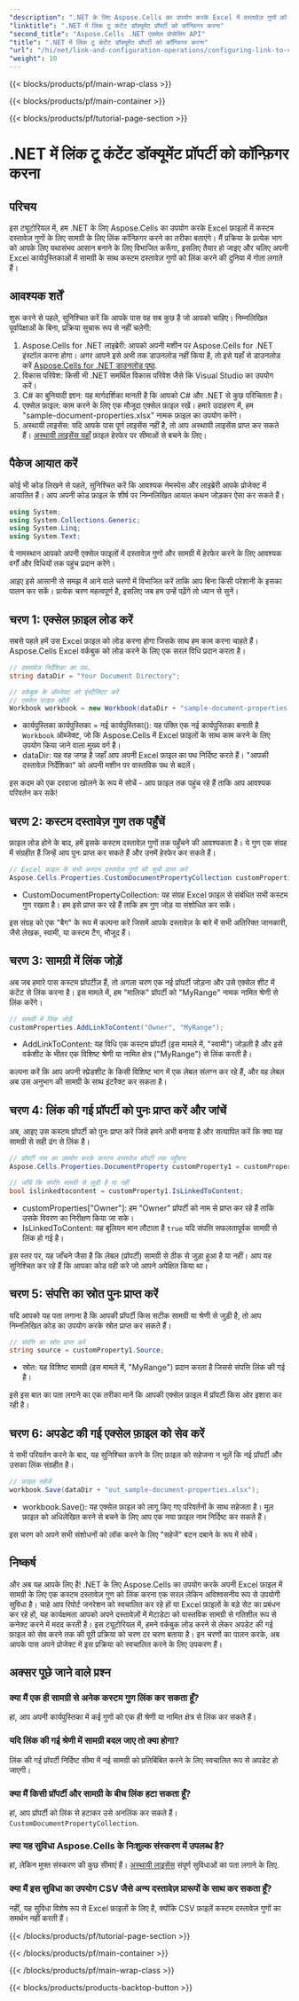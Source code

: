```yaml
---
"description": ".NET के लिए Aspose.Cells का उपयोग करके Excel में दस्तावेज़ गुणों को सामग्री से लिंक करना सीखें। डेवलपर्स के लिए चरण-दर-चरण ट्यूटोरियल।"
"linktitle": ".NET में लिंक टू कंटेंट डॉक्यूमेंट प्रॉपर्टी को कॉन्फ़िगर करना"
"second_title": "Aspose.Cells .NET एक्सेल प्रोसेसिंग API"
"title": ".NET में लिंक टू कंटेंट डॉक्यूमेंट प्रॉपर्टी को कॉन्फ़िगर करना"
"url": "/hi/net/link-and-configuration-operations/configuring-link-to-content-document-property/"
"weight": 10
---
```


{{< blocks/products/pf/main-wrap-class >}}

{{< blocks/products/pf/main-container >}}

{{< blocks/products/pf/tutorial-page-section >}}

# .NET में लिंक टू कंटेंट डॉक्यूमेंट प्रॉपर्टी को कॉन्फ़िगर करना

## परिचय

इस ट्यूटोरियल में, हम .NET के लिए Aspose.Cells का उपयोग करके Excel फ़ाइलों में कस्टम दस्तावेज़ गुणों के लिए सामग्री के लिए लिंक कॉन्फ़िगर करने का तरीका बताएंगे। मैं प्रक्रिया के प्रत्येक भाग को आपके लिए यथासंभव आसान बनाने के लिए विभाजित करूँगा, इसलिए तैयार हो जाइए और चलिए अपनी Excel कार्यपुस्तिकाओं में सामग्री के साथ कस्टम दस्तावेज़ गुणों को लिंक करने की दुनिया में गोता लगाते हैं।

## आवश्यक शर्तें

शुरू करने से पहले, सुनिश्चित करें कि आपके पास वह सब कुछ है जो आपको चाहिए। निम्नलिखित पूर्वापेक्षाओं के बिना, प्रक्रिया सुचारू रूप से नहीं चलेगी:

1. Aspose.Cells for .NET लाइब्रेरी: आपको अपनी मशीन पर Aspose.Cells for .NET इंस्टॉल करना होगा। अगर आपने इसे अभी तक डाउनलोड नहीं किया है, तो इसे यहाँ से डाउनलोड करें [Aspose.Cells for .NET डाउनलोड पृष्ठ](https://releases.aspose.com/cells/net/).
2. विकास परिवेश: किसी भी .NET समर्थित विकास परिवेश जैसे कि Visual Studio का उपयोग करें।
3. C# का बुनियादी ज्ञान: यह मार्गदर्शिका मानती है कि आपको C# और .NET से कुछ परिचितता है।
4. एक्सेल फ़ाइल: काम करने के लिए एक मौजूदा एक्सेल फ़ाइल रखें। हमारे उदाहरण में, हम "sample-document-properties.xlsx" नामक फ़ाइल का उपयोग करेंगे।
5. अस्थायी लाइसेंस: यदि आपके पास पूर्ण लाइसेंस नहीं है, तो आप अस्थायी लाइसेंस प्राप्त कर सकते हैं। [अस्थायी लाइसेंस यहाँ](https://purchase.aspose.com/temporary-license/) फ़ाइल हेरफेर पर सीमाओं से बचने के लिए।

## पैकेज आयात करें

कोई भी कोड लिखने से पहले, सुनिश्चित करें कि आवश्यक नेमस्पेस और लाइब्रेरी आपके प्रोजेक्ट में आयातित हैं। आप अपनी कोड फ़ाइल के शीर्ष पर निम्नलिखित आयात कथन जोड़कर ऐसा कर सकते हैं।

```csharp
using System;
using System.Collections.Generic;
using System.Linq;
using System.Text;
```

ये नामस्थान आपको अपनी एक्सेल फाइलों में दस्तावेज़ गुणों और सामग्री में हेरफेर करने के लिए आवश्यक वर्गों और विधियों तक पहुंच प्रदान करेंगे।

आइए इसे आसानी से समझ में आने वाले चरणों में विभाजित करें ताकि आप बिना किसी परेशानी के इसका पालन कर सकें। प्रत्येक चरण महत्वपूर्ण है, इसलिए जब हम उन्हें पढ़ेंगे तो ध्यान से सुनें।

## चरण 1: एक्सेल फ़ाइल लोड करें

सबसे पहले हमें उस Excel फ़ाइल को लोड करना होगा जिसके साथ हम काम करना चाहते हैं। Aspose.Cells Excel वर्कबुक को लोड करने के लिए एक सरल विधि प्रदान करता है।

```csharp
// दस्तावेज़ निर्देशिका का पथ.
string dataDir = "Your Document Directory";

// वर्कबुक के ऑब्जेक्ट को इंस्टैंसिएट करें
// एक्सेल फ़ाइल खोलें
Workbook workbook = new Workbook(dataDir + "sample-document-properties.xlsx");
```

- कार्यपुस्तिका कार्यपुस्तिका = नई कार्यपुस्तिका(): यह पंक्ति एक नई कार्यपुस्तिका बनाती है `Workbook` ऑब्जेक्ट, जो कि Aspose.Cells में Excel फ़ाइलों के साथ काम करने के लिए उपयोग किया जाने वाला मुख्य वर्ग है।
- dataDir: यह वह जगह है जहाँ आप अपनी Excel फ़ाइल का पथ निर्दिष्ट करते हैं। "आपकी दस्तावेज़ निर्देशिका" को अपनी मशीन पर वास्तविक पथ से बदलें।

इस कदम को एक दरवाजा खोलने के रूप में सोचें - आप फ़ाइल तक पहुंच रहे हैं ताकि आप आवश्यक परिवर्तन कर सकें!

## चरण 2: कस्टम दस्तावेज़ गुण तक पहुँचें

फ़ाइल लोड होने के बाद, हमें इसके कस्टम दस्तावेज़ गुणों तक पहुँचने की आवश्यकता है। ये गुण एक संग्रह में संग्रहीत हैं जिन्हें आप पुनः प्राप्त कर सकते हैं और उनमें हेरफेर कर सकते हैं।

```csharp
// Excel फ़ाइल के सभी कस्टम दस्तावेज़ गुणों की सूची प्राप्त करें
Aspose.Cells.Properties.CustomDocumentPropertyCollection customProperties = workbook.Worksheets.CustomDocumentProperties;
```

- CustomDocumentPropertyCollection: यह संग्रह Excel फ़ाइल से संबंधित सभी कस्टम गुण रखता है। हम इसे प्राप्त कर रहे हैं ताकि हम गुण जोड़ या संशोधित कर सकें।

इस संग्रह को एक "बैग" के रूप में कल्पना करें जिसमें आपके दस्तावेज़ के बारे में सभी अतिरिक्त जानकारी, जैसे लेखक, स्वामी, या कस्टम टैग, मौजूद हैं।

## चरण 3: सामग्री में लिंक जोड़ें

अब जब हमारे पास कस्टम प्रॉपर्टीज़ हैं, तो अगला चरण एक नई प्रॉपर्टी जोड़ना और उसे एक्सेल शीट में कंटेंट से लिंक करना है। इस मामले में, हम "मालिक" प्रॉपर्टी को "MyRange" नामक नामित श्रेणी से लिंक करेंगे।

```csharp
// सामग्री में लिंक जोड़ें
customProperties.AddLinkToContent("Owner", "MyRange");
```

- AddLinkToContent: यह विधि एक कस्टम प्रॉपर्टी (इस मामले में, "स्वामी") जोड़ती है और इसे वर्कशीट के भीतर एक विशिष्ट श्रेणी या नामित क्षेत्र ("MyRange") से लिंक करती है।

कल्पना करें कि आप अपनी स्प्रेडशीट के किसी विशिष्ट भाग में एक लेबल संलग्न कर रहे हैं, और वह लेबल अब उस अनुभाग की सामग्री के साथ इंटरैक्ट कर सकता है।

## चरण 4: लिंक की गई प्रॉपर्टी को पुनः प्राप्त करें और जांचें

अब, आइए उस कस्टम प्रॉपर्टी को पुनः प्राप्त करें जिसे हमने अभी बनाया है और सत्यापित करें कि क्या यह सामग्री से सही ढंग से लिंक है।

```csharp
// प्रॉपर्टी नाम का उपयोग करके कस्टम दस्तावेज़ प्रॉपर्टी तक पहुँचना
Aspose.Cells.Properties.DocumentProperty customProperty1 = customProperties["Owner"];

// जाँचें कि संपत्ति सामग्री से जुड़ी है या नहीं
bool islinkedtocontent = customProperty1.IsLinkedToContent;
```

- customProperties["Owner"]: हम "Owner" प्रॉपर्टी को नाम से प्राप्त कर रहे हैं ताकि उसके विवरण का निरीक्षण किया जा सके।
- IsLinkedToContent: यह बूलियन मान लौटाता है `true` यदि संपत्ति सफलतापूर्वक सामग्री से लिंक हो गई है।

इस स्तर पर, यह जाँचने जैसा है कि लेबल (प्रॉपर्टी) सामग्री से ठीक से जुड़ा हुआ है या नहीं। आप यह सुनिश्चित कर रहे हैं कि आपका कोड वही करे जो आपने अपेक्षित किया था।

## चरण 5: संपत्ति का स्रोत पुनः प्राप्त करें

यदि आपको यह पता लगाना है कि आपकी प्रॉपर्टी किस सटीक सामग्री या श्रेणी से जुड़ी है, तो आप निम्नलिखित कोड का उपयोग करके स्रोत प्राप्त कर सकते हैं।

```csharp
// संपत्ति का स्रोत प्राप्त करें
string source = customProperty1.Source;
```

- स्रोत: यह विशिष्ट सामग्री (इस मामले में, "MyRange") प्रदान करता है जिससे संपत्ति लिंक की गई है।

इसे इस बात का पता लगाने का एक तरीका मानें कि आपकी एक्सेल फ़ाइल में प्रॉपर्टी किस ओर इशारा कर रही है।

## चरण 6: अपडेट की गई एक्सेल फ़ाइल को सेव करें

ये सभी परिवर्तन करने के बाद, यह सुनिश्चित करने के लिए फ़ाइल को सहेजना न भूलें कि नई प्रॉपर्टी और उसका लिंक संग्रहीत है।

```csharp
// फ़ाइल सहेजें
workbook.Save(dataDir + "out_sample-document-properties.xlsx");
```

- workbook.Save(): यह एक्सेल फ़ाइल को लागू किए गए परिवर्तनों के साथ सहेजता है। मूल फ़ाइल को अधिलेखित करने से बचने के लिए आप एक नया फ़ाइल नाम निर्दिष्ट कर सकते हैं।

इस चरण को अपने सभी संशोधनों को लॉक करने के लिए "सहेजें" बटन दबाने के रूप में सोचें।

## निष्कर्ष

और अब यह आपके लिए है! .NET के लिए Aspose.Cells का उपयोग करके अपनी Excel फ़ाइल में सामग्री के लिए एक कस्टम दस्तावेज़ गुण को लिंक करना एक सरल लेकिन अविश्वसनीय रूप से उपयोगी सुविधा है। चाहे आप रिपोर्ट जनरेशन को स्वचालित कर रहे हों या Excel फ़ाइलों के बड़े सेट का प्रबंधन कर रहे हों, यह कार्यक्षमता आपको अपने दस्तावेज़ों में मेटाडेटा को वास्तविक सामग्री से गतिशील रूप से कनेक्ट करने में मदद करती है।
इस ट्यूटोरियल में, हमने वर्कबुक लोड करने से लेकर अपडेट की गई फ़ाइल को सेव करने तक की पूरी प्रक्रिया को चरण दर चरण बताया है। इन चरणों का पालन करके, अब आपके पास अपने प्रोजेक्ट में इस प्रक्रिया को स्वचालित करने के लिए उपकरण हैं।

## अक्सर पूछे जाने वाले प्रश्न

### क्या मैं एक ही सामग्री से अनेक कस्टम गुण लिंक कर सकता हूँ?
हां, आप अपनी कार्यपुस्तिका में कई गुणों को एक ही श्रेणी या नामित क्षेत्र से लिंक कर सकते हैं।

### यदि लिंक की गई श्रेणी में सामग्री बदल जाए तो क्या होगा?
लिंक की गई प्रॉपर्टी निर्दिष्ट सीमा में नई सामग्री को प्रतिबिंबित करने के लिए स्वचालित रूप से अपडेट हो जाएगी।

### क्या मैं किसी प्रॉपर्टी और सामग्री के बीच लिंक हटा सकता हूँ?
हां, आप प्रॉपर्टी को लिंक से हटाकर उसे अनलिंक कर सकते हैं। `CustomDocumentPropertyCollection`.

### क्या यह सुविधा Aspose.Cells के निःशुल्क संस्करण में उपलब्ध है?
हां, लेकिन मुफ्त संस्करण की कुछ सीमाएं हैं। [अस्थायी लाइसेंस](https://purchase.aspose.com/temporary-license/) संपूर्ण सुविधाओं का पता लगाने के लिए.

### क्या मैं इस सुविधा का उपयोग CSV जैसे अन्य दस्तावेज़ प्रारूपों के साथ कर सकता हूँ?
नहीं, यह सुविधा विशेष रूप से Excel फ़ाइलों के लिए है, क्योंकि CSV फ़ाइलें कस्टम दस्तावेज़ गुणों का समर्थन नहीं करती हैं।

{{< /blocks/products/pf/tutorial-page-section >}}

{{< /blocks/products/pf/main-container >}}

{{< /blocks/products/pf/main-wrap-class >}}

{{< blocks/products/products-backtop-button >}}